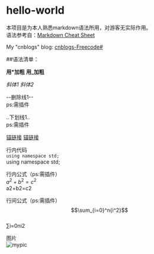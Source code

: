 hello-world
===========

本项目是为本人熟悉markdown语法所用，对游客无实际作用。  
语法参考自：[Markdown Cheat Sheet](http://www.afewords.com/blog/50d5b1813725170f8c69d2dd)

My "cnblogs" blog:
[cnblogs-Freecode#](http://www.cnblogs.com/yym2013/)

##语法清单：

**用*加粗**   __用_加粗__

*斜体1*       _斜体2_  

--删除线1--  
ps:需插件

..下划线1..  
ps:需插件

[锚链接](#语法清单：)
[锚链接](#cnblogs-Freecode#)

行内代码  
`using namespace std;`  
using namespace std;

行内公式（ps:需插件）  
$a^2+b^2=c^2$  
a2+b2=c2

行间公式（ps:需插件）  
$$\sum_{i=0}^n{i^2}$$  
∑i=0ni2

图片  
![mypic](http://img1.gamersky.com/image2014/10/20141006wdy_1/05.jpg "福利")
